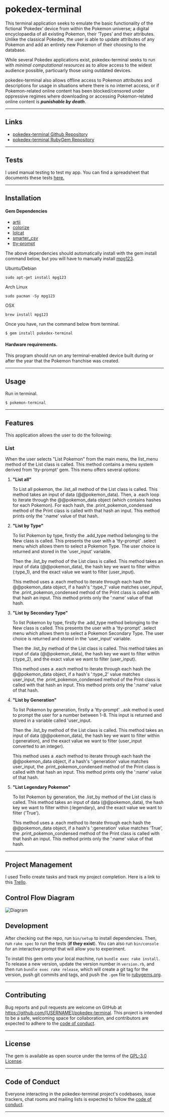 # pokedex-terminal

This terminal application seeks to emulate the basic functionality of the fictional ‘Pokedex’ device from within the Pokemon universe; a digital encyclopaedia of all existing Pokemon, their ‘Types’ and their attributes. Unlike the classical Pokedex, the user is able to update attributes of any Pokemon and add an entirely new Pokemon of their choosing to the database.

While several Pokedex applications exist, pokedex-terminal seeks to run with *minimal computational resources* as to allow access to the widest audience possible, particuarly those using outdated devices.

pokedex-terminal also allows offline access to Pokemon attributes and descriptions for usage in situations where there is no internet access, or if Pokemon-related online content has been blocked/censored under oppressive regimes where downloading or accessing Pokemon-related online content is ***punishable by death***.

---

## Links
-  [pokedex-terminal Github Repository](https://github.com/novacoole/pokedex-terminal)
-  [pokedex-terminal RubyGem Repository](https://rubygems.org/gems/pokedex-terminal)

---

## Tests

I used manual testing to test my app. You can find a spreadsheet that documents these tests [here.](https://ethercalc.org/1joas16280u9)

---

## Installation
#### Gem Dependencies
* [artii](https://github.com/miketierney/artii)
* [colorize](https://github.com/fazibear/colorize)
* [lolcat](https://github.com/busyloop/lolcat/)
* [smarter_csv](https://github.com/tilo/smarter_csv)
* [tty-prompt](https://github.com/piotrmurach/tty-prompt#32-active_color)

The above dependencies should automatically install with the    gem install command below, but you will have to manually install [mpg123](https://github.com/dominictarr/mpg123).

Ubuntu/Debian
```
sudo apt-get install mpg123
```
Arch Linux
```
sudo pacman -Sy mpg123
```
OSX
```
brew install mpg123
```

Once you have, run the command below from terminal.

```
$ gem install pokedex-terminal
```    
#### Hardware requirements.

This program should run on any terminal-enabled device built during or after the year that the Pokemon franchise was created.

---

## Usage

Run in terminal.
```
$ pokemon-terminal
```
---

## Features

This application allows the user to do the following:

### List

When the user selects "List Pokemon" from the main menu, the list_menu method of the List class is called. This method contains a menu system derived from 'tty-prompt' gem. This menu offers several options:

1. **"List all"**

    To List all pokemon, the .list_all method of the List class is called. This method takes an input of data (@@pokemon_data). Then, a .each loop to iterate through the @@pokemon_data object (which contains hashes for each Pokemon). For each hash, the .print_pokemon_condensed method of the Print class is called with that hash an input. This method prints only the ':name' value of that hash.

2. **"List by Type"**

    To list Pokemon by type, firstly the .add_type method belonging to the New class is called. This presents the user with a 'tty-prompt' .select menu which allows them to select a Pokemon Type. The user choice is returned and stored in the 'user_input' variable.
    
    Then the .list_by method of the List class is called. This method takes an input of data (@@pokemon_data), the hash key we want to filter within (:type_1), and the exact value we want to filter (user_input).

    This method uses a .each method to iterate through  each hash the @@pokemon_data object, if a hash's ':type_1' value matches user_input, the .print_pokemon_condensed method of the Print class is called with that hash an input. This method prints only the ':name' value of that hash.

3. **"List by Secondary Type"**

    To list Pokemon by type, firstly the .add_type method belonging to the New class is called. This presents the user with a 'tty-prompt' .select menu which allows them to select a Pokemon Secondary Type. The user choice is returned and stored in the 'user_input' variable.
    
    Then the .list_by method of the List class is called. This method takes an input of data (@@pokemon_data), the hash key we want to filter within (:type_2), and the exact value we want to filter (user_input).

    This method uses a .each method to iterate through  each hash the @@pokemon_data object, if a hash's ':type_2' value matches user_input, the .print_pokemon_condensed method of the Print class is called with that hash an input. This method prints only the ':name' value of that hash.

4. **"List by Generation"**

    To list Pokemon by generation, firstly a 'tty-prompt' ..ask method is used to prompt the user for a number between 1-8. This input is returned and stored in a variable called 'user_input.

    Then the .list_by method of the List class is called. This method takes an input of data (@@pokemon_data), the hash key we want to filter within (:generation), and the exact value we want to filter (user_input converted to an integer).

    This method uses a .each method to iterate through  each hash the @@pokemon_data object, if a hash's ':generation' value matches user_input, the .print_pokemon_condensed method of the Print class is called with that hash an input. This method prints only the ':name' value of that hash.


5. **"List Legendary Pokemon"**

    To list Pokemon by generation, the .list_by method of the List class is called. This method takes an input of data (@@pokemon_data), the hash key we want to filter within (:legendary), and the exact value we want to filter ('True').

    This method uses a .each method to iterate through  each hash the @@pokemon_data object, if a hash's ':generation' value matches 'True', the .print_pokemon_condensed method of the Print class is called with that hash an input. This method prints only the ':name' value of that hash.

----

## Project Management

I used Trello create tasks and track my project completion. Here is a link to this [Trello](https://trello.com/b/Z1ggJcxD/pokemon-terminal).

## Control Flow Diagram

![Diagram](docs/Control_Flow_Pokedex.png)

## Development

After checking out the repo, run `bin/setup` to install dependencies. Then, run `rake spec` to run the tests (**if they exist**). You can also run `bin/console` for an interactive prompt that will allow you to experiment.

To install this gem onto your local machine, run `bundle exec rake install`. To release a new version, update the version number in `version.rb`, and then run `bundle exec rake release`, which will create a git tag for the version, push git commits and tags, and push the `.gem` file to [rubygems.org](https://rubygems.org).

---

## Contributing

Bug reports and pull requests are welcome on GitHub at https://github.com/[USERNAME]/pokedex-terminal. This project is intended to be a safe, welcoming space for collaboration, and contributors are expected to adhere to the [code of conduct](https://github.com/[USERNAME]/pokedex-terminal/blob/master/CODE_OF_CONDUCT.md).

---

## License

The gem is available as open source under the terms of the [GPL-3.0 License](https://opensource.org/licenses/GPL-3.0).

---

## Code of Conduct

Everyone interacting in the pokedex-terminal project's codebases, issue trackers, chat rooms and mailing lists is expected to follow the [code of conduct](https://github.com/[USERNAME]/pokedex-terminal/blob/master/CODE_OF_CONDUCT.md).

---